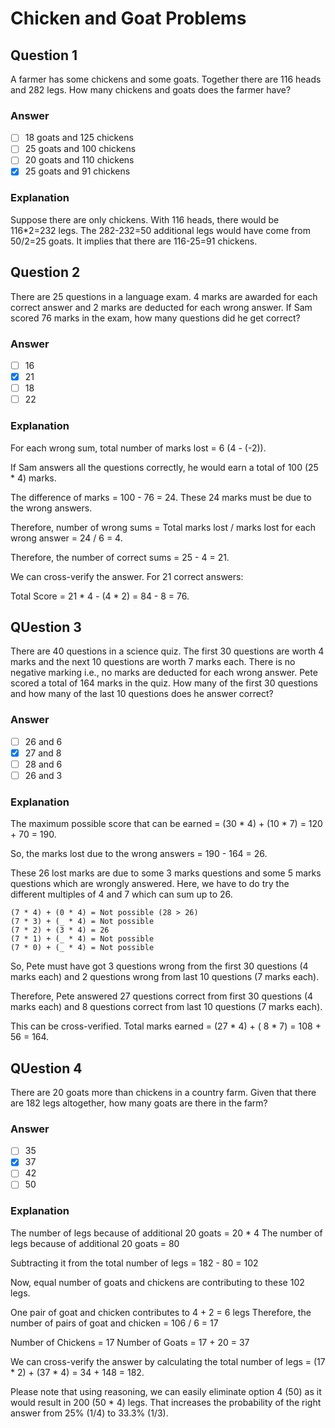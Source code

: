 # Chicken and Goat Problems

## Question 1

A farmer has some chickens and some goats. Together there are 116 heads and 282 legs. How many chickens and goats does the farmer have?

### Answer

- [ ] 18 goats and 125 chickens
- [ ] 25 goats and 100 chickens
- [ ] 20 goats and 110 chickens
- [x] 25 goats and 91 chickens

### Explanation

Suppose there are only chickens. With 116 heads, there would be 116*2=232 legs. The 282-232=50 additional legs would have come from 50/2=25 goats. It implies that there are 116-25=91 chickens.

## Question 2

There are 25 questions in a language exam. 4 marks are awarded for each correct answer and 2 marks are deducted for each wrong answer. If Sam scored 76 marks in the exam, how many questions did he get correct?
### Answer

- [ ] 16
- [x] 21
- [ ] 18
- [ ] 22

### Explanation

For each wrong sum, total number of marks lost = 6 (4 - (-2)).

If Sam answers all the questions correctly, he would earn a total of 100 (25 * 4) marks.

The difference of marks = 100 - 76 = 24. These 24 marks must be due to the wrong answers.

Therefore, number of wrong sums = Total marks lost / marks lost for each wrong answer = 24 / 6 = 4.

Therefore, the number of correct sums = 25 - 4 = 21.

We can cross-verify the answer. For 21 correct answers:

Total Score = 21 * 4 - (4 * 2) = 84 - 8 = 76.

## QUestion 3

There are 40 questions in a science quiz. The first 30 questions are worth 4 marks and the next 10 questions are worth 7 marks each. There is no negative marking i.e., no marks are deducted for each wrong answer. Pete scored a total of 164 marks in the quiz. How many of the first 30 questions and how many of the last 10 questions does he answer correct?

### Answer

- [ ] 26 and 6
- [x] 27 and 8
- [ ] 28 and 6
- [ ] 26 and 3

### Explanation

The maximum possible score that can be earned = (30 * 4) + (10 * 7) = 120 + 70 = 190.

So, the marks lost due to the wrong answers = 190 - 164 = 26.

These 26 lost marks are due to some 3 marks questions and some 5 marks questions which are wrongly answered. Here, we have to do try the different multiples of 4 and 7 which can sum up to 26.

```
(7 * 4) + (0 * 4) = Not possible (28 > 26)
(7 * 3) + (_ * 4) = Not possible
(7 * 2) + (3 * 4) = 26
(7 * 1) + (_ * 4) = Not possible
(7 * 0) + (_ * 4) = Not possible
```

So, Pete must have got 3 questions wrong from the first 30 questions (4 marks each) and 2 questions wrong from last 10 questions (7 marks each).

Therefore, Pete answered 27 questions correct from first 30 questions (4 marks each) and 8 questions correct from last 10 questions (7 marks each).

This can be cross-verified. Total marks earned = (27 * 4) + ( 8 * 7) = 108 + 56 = 164.

## QUestion 4

There are 20 goats more than chickens in a country farm. Given that there are 182 legs altogether, how many goats are there in the farm?

### Answer

- [ ] 35
- [x] 37
- [ ] 42
- [ ] 50

### Explanation

The number of legs because of additional 20 goats = 20 * 4
The number of legs because of additional 20 goats = 80

Subtracting it from the total number of legs = 182 - 80 = 102

Now, equal number of goats and chickens are contributing to these 102 legs.

One pair of goat and chicken contributes to 4 + 2 = 6 legs
Therefore, the number of pairs of goat and chicken = 106 / 6 = 17

Number of Chickens = 17
Number of Goats = 17 + 20 = 37

We can cross-verify the answer by calculating the total number of legs = (17 * 2) + (37 * 4) = 34 + 148 = 182.

Please note that using reasoning, we can easily eliminate option 4 (50) as it would result in 200 (50 * 4) legs. That increases the probability of the right answer from 25% (1/4) to 33.3% (1/3).

